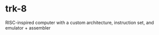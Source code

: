 # trk-8

RISC-inspired computer with a custom architecture, instruction set, and emulator + assembler